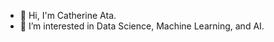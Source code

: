 - 👋 Hi, I'm Catherine Ata.
- 👀 I’m interested in Data Science, Machine Learning, and AI.

<!---
Cata312514/Cata312514 is a ✨ special ✨ repository because its `README.md` (this file) appears on your GitHub profile.
You can click the Preview link to take a look at your changes.
--->
